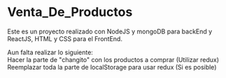# Venta_De_Productos
Este es un proyecto realizado con NodeJS y mongoDB para backEnd y ReactJS, HTML y CSS para el FrontEnd.  

Aun falta realizar lo siguiente:  
  Hacer la parte de "changito" con los productos a comprar (Utilizar redux)  
  Reemplazar toda la parte de localStorage para usar redux (Si es posible)
